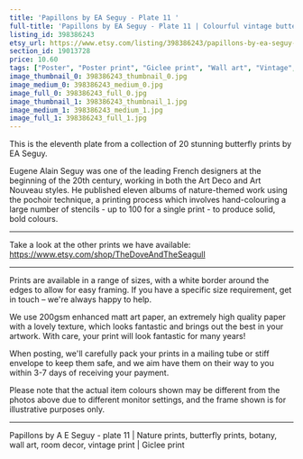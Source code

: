 ```yaml
---
title: 'Papillons by EA Seguy - Plate 11 '
full-title: 'Papillons by EA Seguy - Plate 11 | Colourful vintage butterfly print'
listing_id: 398386243
etsy_url: https://www.etsy.com/listing/398386243/papillons-by-ea-seguy-plate-11-colourful?utm_source=site&utm_medium=api&utm_campaign=api
section_id: 19013728
price: 10.60
tags: ["Poster", "Poster print", "Giclee print", "Wall art", "Vintage", "Watercolour", "Nature", "Botanical art", "Wildlife", "Nature print", "Butterfly print", "Butterfly art", "Butterfly poster", "Papillons"]
image_thumbnail_0: 398386243_thumbnail_0.jpg
image_medium_0: 398386243_medium_0.jpg
image_full_0: 398386243_full_0.jpg
image_thumbnail_1: 398386243_thumbnail_1.jpg
image_medium_1: 398386243_medium_1.jpg
image_full_1: 398386243_full_1.jpg
---
```

This is the eleventh plate from a collection of 20 stunning butterfly prints by EA Seguy.

Eugene Alain Seguy was one of the leading French designers at the beginning of the 20th century, working in both the Art Deco and Art Nouveau styles. He published eleven albums of nature-themed work using the pochoir technique, a printing process which involves hand-colouring a large number of stencils - up to 100 for a single print -  to produce solid, bold colours.

---

Take a look at the other prints we have available: https://www.etsy.com/shop/TheDoveAndTheSeagull

---

Prints are available in a range of sizes, with a white border around the edges to allow for easy framing. If you have a specific size requirement, get in touch – we&#39;re always happy to help.

We use 200gsm enhanced matt art paper, an extremely high quality paper with a lovely texture, which looks fantastic and brings out the best in your artwork. With care, your print will look fantastic for many years!

When posting, we&#39;ll carefully pack your prints in a mailing tube or stiff envelope to keep them safe, and we aim have them on their way to you within 3-7 days of receiving your payment.

Please note that the actual item colours shown may be different from the photos above due to different monitor settings, and the frame shown is for illustrative purposes only.

---

Papillons by A E Seguy - plate 11 | Nature prints, butterfly prints, botany, wall art, room decor, vintage print | Giclee print
